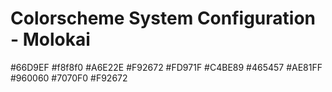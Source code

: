 # Colorscheme System Configuration - Molokai

 #66D9EF
 #f8f8f0
 #A6E22E
 #F92672
 #FD971F
 #C4BE89
 #465457
 #AE81FF
 #960060
 #7070F0
 #F92672
